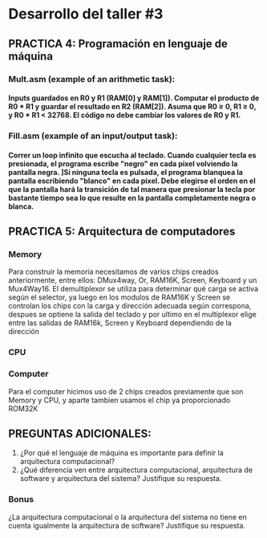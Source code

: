 # Desarrollo del taller #3

## PRACTICA 4: Programación en lenguaje de máquina

### Mult.asm (example of an arithmetic task): 
#### Inputs guardados en R0 y R1 (RAM[0] y RAM[1]). Computar el producto de R0 * R1 y guardar el resultado en R2 (RAM[2]). Asuma que R0 ≥ 0, R1 ≥ 0, y R0 * R1 < 32768. El código no debe cambiar los valores de R0 y R1.

### Fill.asm (example of an input/output task): 
#### Correr un loop infinito que escucha al teclado. Cuando cualquier tecla es presionada, el programa escribe "negro" en cada pixel volviendo la pantalla negra. ]Si ninguna tecla es pulsada, el programa blanquea la pantalla escribiendo "blanco" en cada pixel. Debe elegirse el orden en el que la pantalla hará la transición de tal manera que presionar la tecla por bastante tiempo sea lo que resulte en la pantalla completamente negra o blanca.

## PRACTICA 5: Arquitectura de computadores

### Memory

Para construir la memoria necesitamos de varios chips creados anteriormente, entre ellos: DMux4way, Or, RAM16K, Screen, Keyboard y un Mux4Way16. El demultiplexor se utiliza para determinar qué carga se activa según el selector, ya luego en los modulos de RAM16K y Screen se controlan los chips con la carga y dirección adecuada según correspona, despues se optiene la salida del teclado y por ultimo en el multiplexor elige entre las salidas de RAM16k, Screen y Keyboard dependiendo de la dirección

### CPU
### Computer

Para el computer hicimos uso de 2 chips creados previamente que son Memory y CPU, y aparte tambien usamos el chip ya proporcionado ROM32K

## PREGUNTAS ADICIONALES:

1. ¿Por qué el lenguaje de máquina es importante para definir la arquitectura computacional?
2. ¿Qué diferencia ven entre arquitectura computacional, arquitectura de software y arquitectura del sistema? Justifique su respuesta.

### Bonus
¿La arquitectura computacional o la arquitectura del sistema no tiene en cuenta igualmente la arquitectura de software? Justifique su respuesta.
